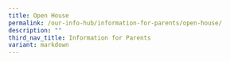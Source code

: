 ```yaml
---
title: Open House
permalink: /our-info-hub/information-for-parents/open-house/
description: ""
third_nav_title: Information for Parents
variant: markdown
---
```

